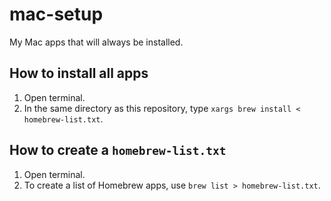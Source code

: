 # mac-setup
My Mac apps that will always be installed.

## How to install all apps
1. Open terminal.
2. In the same directory as this repository, type `xargs brew install < homebrew-list.txt`.

## How to create a `homebrew-list.txt`
1. Open terminal. 
2. To create a list of Homebrew apps, use `brew list > homebrew-list.txt`.
